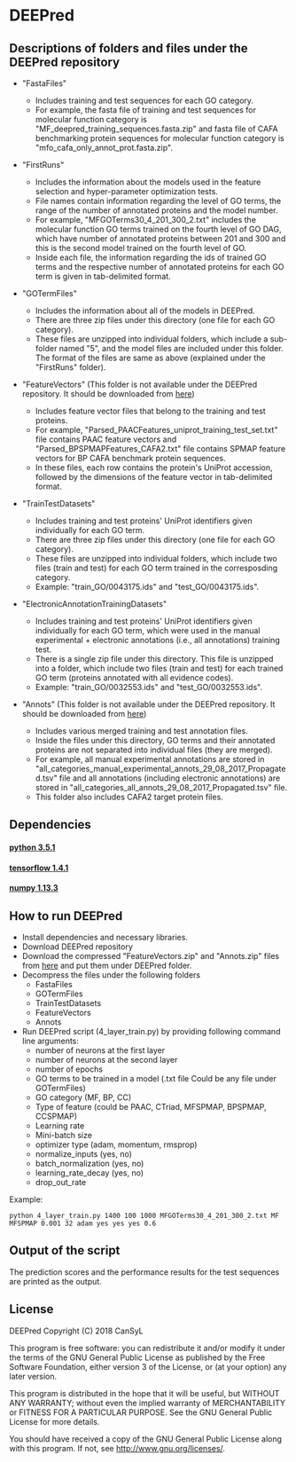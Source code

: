 
# DEEPred 
## Descriptions of folders and files under the DEEPred repository
* "FastaFiles"
    * Includes training and test sequences for each GO category.
    * For example, the fasta file of training and test sequences for molecular function category is "MF_deepred_training_sequences.fasta.zip" and fasta file of CAFA benchmarking protein sequences for molecular function category is "mfo_cafa_only_annot_prot.fasta.zip".
    
* "FirstRuns"
    * Includes the information about the models used in the feature selection and hyper-parameter optimization tests.
    * File names contain information regarding the level of GO terms, the range of the number of annotated proteins and the model number.
    * For example, "MFGOTerms30_4_201_300_2.txt" includes the molecular function GO terms trained on the fourth level of GO DAG, which have number of annotated proteins between 201 and 300 and this is the second model trained on the fourth level of GO.
    * Inside each file, the information regarding the ids of trained GO terms and the respective number of annotated proteins for each GO term is given in tab-delimited format.
    
* "GOTermFiles"
    * Includes the information about all of the models in DEEPred.
    * There are three zip files under this directory (one file for each GO category).
    * These files are unzipped into individual folders, which include a sub-folder named "5", and the model files are included under this folder. The format of the files are same as above (explained under the "FirstRuns" folder).
    
* "FeatureVectors" (This folder is not available under the DEEPred repository. It should be downloaded from [here](http://goo.gl/Kd7FkU))
    * Includes feature vector files that belong to the training and test proteins.
    * For example, "Parsed_PAACFeatures_uniprot_training_test_set.txt" file contains PAAC feature vectors and "Parsed_BPSPMAPFeatures_CAFA2.txt" file contains SPMAP feature vectors for BP CAFA benchmark protein sequences.
    * In these files, each row contains the protein's UniProt accession, followed by the dimensions of the feature vector in  tab-delimited format.
    
* "TrainTestDatasets"
    * Includes training and test proteins' UniProt identifiers given individually for each GO term.
    * There are three zip files under this directory (one file for each GO category).
    * These files are unzipped into individual folders, which include two files (train and test) for each GO term trained in the corresposding category.
    * Example: "train_GO/0043175.ids" and "test_GO/0043175.ids".
    
* "ElectronicAnnotationTrainingDatasets"
    * Includes training and test proteins' UniProt identifiers given individually for each GO term, which were used in the manual experimental + electronic annotations (i.e., all annotations) training test.
    * There is a single zip file under this directory. This file is unzipped into a folder, which include two files (train and test) for each trained GO term (proteins annotated with all evidence codes).
    * Example: "train_GO/0032553.ids" and "test_GO/0032553.ids".
    
* "Annots" (This folder is not available under the DEEPred repository. It should be downloaded from [here](http://goo.gl/Kd7FkU))
    * Includes various merged training and test annotation files.
    * Inside the files under this directory, GO terms and their annotated proteins are not separated into individual files (they are merged).
    * For example, all manual experimental annotations are stored in  "all_categories_manual_experimental_annots_29_08_2017_Propagated.tsv" file and all annotations (including electronic annotations) are stored in "all_categories_all_annots_29_08_2017_Propagated.tsv" file.
    * This folder also includes CAFA2 target protein files.


         
## Dependencies
#### [python 3.5.1](https://www.python.org/downloads/release/python-351/)
#### [tensorflow 1.4.1](https://github.com/tensorflow/tensorflow/releases/tag/v1.4.1)
#### [numpy 1.13.3](https://pypi.python.org/pypi/numpy/1.13.3)


## How to run DEEPred
* Install dependencies and necessary libraries.
* Download DEEPred repository
* Download the compressed "FeatureVectors.zip" and "Annots.zip" files from [here](http://goo.gl/Kd7FkU) and put them under DEEPred folder. 
* Decompress the files under the following folders
    * FastaFiles
    * GOTermFiles
    * TrainTestDatasets
    * FeatureVectors
    * Annots
* Run DEEPred script (4_layer_train.py) by providing following command line arguments:
    * number of neurons at the first layer
    * number of neurons at the second layer
    * number of epochs
    * GO terms to be trained in a model (.txt file Could be any file under GOTermFiles)
    * GO category (MF, BP, CC)
    * Type of feature (could be PAAC, CTriad, MFSPMAP, BPSPMAP, CCSPMAP)
    * Learning rate
    * Mini-batch size
    * optimizer type (adam, momentum, rmsprop)
    * normalize_inputs (yes, no)
    * batch_normalization (yes, no)
    * learning_rate_decay (yes, no)
    * drop_out_rate


Example:
```
python 4_layer_train.py 1400 100 1000 MFGOTerms30_4_201_300_2.txt MF MFSPMAP 0.001 32 adam yes yes yes 0.6
```
## Output of the script
The prediction scores and the performance results for the test sequences are printed as the output.
## License
DEEPred
    Copyright (C) 2018 CanSyL

This program is free software: you can redistribute it and/or modify it under the terms of the GNU General Public License as published by the Free Software Foundation, either version 3 of the License, or (at your option) any later version.

This program is distributed in the hope that it will be useful, but WITHOUT ANY WARRANTY; without even the implied warranty of MERCHANTABILITY or FITNESS FOR A PARTICULAR PURPOSE. See the GNU General Public License for more details.

You should have received a copy of the GNU General Public License along with this program.  If not, see <http://www.gnu.org/licenses/>.

